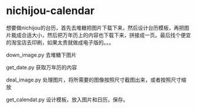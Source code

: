 # nichijou-calendar
想要做nichijou的台历，首先去堆糖把图片下载下来，然后设计台历模板，再把图片裁成合适大小，然后把万年历上的内容也下载下来，拼接成一页。最后找个便宜的淘宝店去印刷，如果太贵就做成电子版的。。。

down_image.py 去堆糖下图片

get_date.py 获取万年历的内容

deal_image.py 处理图片，将所需要的图像按照尺寸截图出来，或者按照尺寸缩放

get_calendat.py 设计模板，放入图片和日历，保存。

